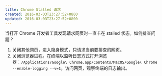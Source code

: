 ```yaml
---
title: Chrome Stalled 请求
created: 2016-03-03T23:27:52+0800
updated: 2016-03-03T23:27:52+0800
---
```



当打开 Chrome 开发者工具发现请求网页时一直卡在 stalled 状态。如何排查问题？

1. 关闭其他网页，进入隐身模式，只请求当前要排查的网页。
2. 关闭浏览器进程。在终端以监听日志方式打开浏览器：`/Applications/Google\ Chrome.app/Contents/MacOS/Google\ Chrome --enable-logging --v=1`。访问网页，观察终端的日志输出。
